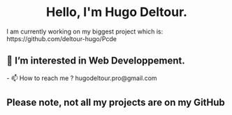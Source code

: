 <h1 align=center>Hello, I'm Hugo Deltour.</h1>
I am currently working on my biggest project which is: https://github.com/deltour-hugo/Pcde
<h2>👀 I’m interested in Web Developpement.</h2>
- 📫 How to reach me ? hugodeltour.pro@gmail.com
<h2>Please note, not all my projects are on my GitHub</h2>
